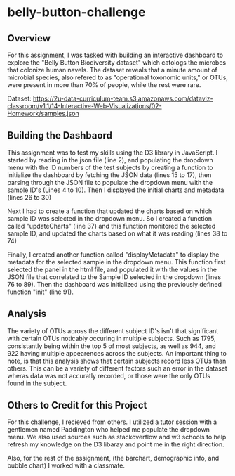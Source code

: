 # belly-button-challenge

## Overview
For this assignment, I was tasked with building an interactive dashboard to explore the "Belly Button Biodiversity dataset" which catologs the microbes that colonize human navels.
The dataset reveals that a minute amount of microbial species, also refered to as "operational toxonomic units," or OTUs, were present in more than 70% of people, while the rest were rare.

Dataset: https://2u-data-curriculum-team.s3.amazonaws.com/dataviz-classroom/v1.1/14-Interactive-Web-Visualizations/02-Homework/samples.json

## Building the Dashbaord
This assignment was to test my skills using the D3 library in JavaScript. I started by reading in the json file (line 2), and populating the dropdown menu with the ID numbers of the test subjects by creating a function to initialize the dashboard by fetching the JSON data (lines 15 to 17), then parsing through the JSON file to populate the dropdown menu with the sample ID's (Lines 4 to 10). Then I displayed the initial charts and metadata (lines 26 to 30)

Next I had to create a function that updated the charts based on which sample ID was selected in the dropdown menu. So I created a function called "updateCharts" (line 37) and this function monitored the selected sample ID, and updated the charts based on what it was reading (lines 38 to 74)

Finally, I created another function called "displayMetadata" to display the metadata for the selected sample in the dropdown menu. This function first selected the panel in the html file, and populated it with the values in the JSON file that correlated to the Sample ID selected in the dropdown (lines 76 to 89). Then the dashboard was initialized using the previously defined function "init" (line 91).

## Analysis
The variety of OTUs across the different subject ID's isn't that significant with certain OTUs noticably occuring in multiple subjects. Such as 1795, consistantly being within the top 5 of most subjects, as well as 944, and 922 having multiple appearences across the subjects. An important thing to note, is that this analysis shows that certain subjects record less OTUs than others. This can be a variety of different factors such an error in the dataset wheras data was not accuratly recorded, or those were the only OTUs found in the subject.

## Others to Credit for this Project
For this challenge, I recieved from others. I utilized a tutor session with a gentlemen named Paddington who helped me populate the dropdown menu.
We also used sources such as stackoverflow and w3 schools to help refresh my knowledge on the D3 libaray and point me in the right direction.

Also, for the rest of the assignment, (the barchart, demographic info, and bubble chart) I worked with a classmate.

